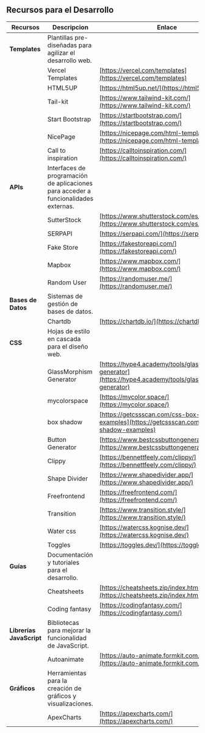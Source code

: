 ## Recursos para el Desarrollo

| Recursos | Descripcion | Enlace |
|---|---|---|
| **Templates** | Plantillas pre-diseñadas para agilizar el desarrollo web. |  |
|  | Vercel Templates | [https://vercel.com/templates](https://vercel.com/templates) |
|  | HTML5UP | [https://html5up.net/](https://html5up.net/) |
|  | Tail-kit | [https://www.tailwind-kit.com/](https://www.tailwind-kit.com/) |
|  | Start Bootstrap | [https://startbootstrap.com/](https://startbootstrap.com/) |
|  | NicePage | [https://nicepage.com/html-templates](https://nicepage.com/html-templates) |
|  | Call to inspiration | [https://calltoinspiration.com/](https://calltoinspiration.com/) |
| **APIs** | Interfaces de programación de aplicaciones para acceder a funcionalidades externas. |  |
|  | SutterStock | [https://www.shutterstock.com/es/developers](https://www.shutterstock.com/es/developers) |
|  | SERPAPI | [https://serpapi.com/](https://serpapi.com/) |
|  | Fake Store | [https://fakestoreapi.com/](https://fakestoreapi.com/) |
|  | Mapbox | [https://www.mapbox.com/](https://www.mapbox.com/) |
|  | Random User | [https://randomuser.me/](https://randomuser.me/) |
| **Bases de Datos** | Sistemas de gestión de bases de datos. |  |
|  | Chartdb | [https://chartdb.io/](https://chartdb.io/) |
| **CSS** | Hojas de estilo en cascada para el diseño web. |  |
|  | GlassMorphism Generator | [https://hype4.academy/tools/glassmorphism-generator](https://hype4.academy/tools/glassmorphism-generator) |
|  | mycolorspace | [https://mycolor.space/](https://mycolor.space/) |
|  | box shadow | [https://getcssscan.com/css-box-shadow-examples](https://getcssscan.com/css-box-shadow-examples) |
|  | Button Generator | [https://www.bestcssbuttongenerator.com/](https://www.bestcssbuttongenerator.com/) |
|  | Clippy | [https://bennettfeely.com/clippy/](https://bennettfeely.com/clippy/) |
|  | Shape Divider | [https://www.shapedivider.app/](https://www.shapedivider.app/) |
|  | Freefrontend | [https://freefrontend.com/](https://freefrontend.com/) |
|  | Transition | [https://www.transition.style/](https://www.transition.style/) |
|  | Water css | [https://watercss.kognise.dev/](https://watercss.kognise.dev/) |
|  | Toggles | [https://toggles.dev/](https://toggles.dev/) |
| **Guías** | Documentación y tutoriales para el desarrollo. |  |
|  | Cheatsheets | [https://cheatsheets.zip/index.html](https://cheatsheets.zip/index.html) |
|  | Coding fantasy | [https://codingfantasy.com/](https://codingfantasy.com/) |
| **Librerías JavaScript** | Bibliotecas para mejorar la funcionalidad de JavaScript. |  |
|  | Autoanimate | [https://auto-animate.formkit.com/](https://auto-animate.formkit.com/) |
| **Gráficos** | Herramientas para la creación de gráficos y visualizaciones. |  |
|  | ApexCharts | [https://apexcharts.com/](https://apexcharts.com/) |
